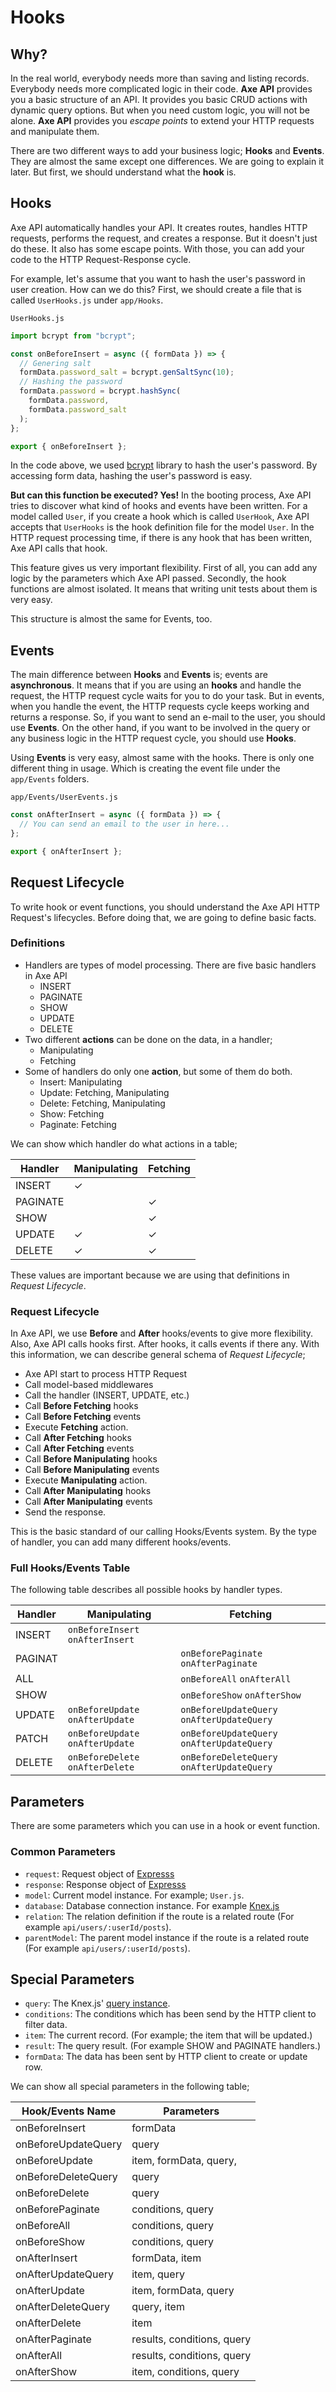 # Hooks

## Why?

In the real world, everybody needs more than saving and listing records. Everybody needs more complicated logic in their code. **Axe API** provides you a basic structure of an API. It provides you basic CRUD actions with dynamic query options. But when you need custom logic, you will not be alone. **Axe API** provides you _escape points_ to extend your HTTP requests and manipulate them.

There are two different ways to add your business logic; **Hooks** and **Events**. They are almost the same except one differences. We are going to explain it later. But first, we should understand what the **hook** is.

## Hooks

Axe API automatically handles your API. It creates routes, handles HTTP requests, performs the request, and creates a response. But it doesn't just do these. It also has some escape points. With those, you can add your code to the HTTP Request-Response cycle.

For example, let's assume that you want to hash the user's password in user creation. How can we do this? First, we should create a file that is called `UserHooks.js` under `app/Hooks`.

`UserHooks.js`

```js
import bcrypt from "bcrypt";

const onBeforeInsert = async ({ formData }) => {
  // Genering salt
  formData.password_salt = bcrypt.genSaltSync(10);
  // Hashing the password
  formData.password = bcrypt.hashSync(
    formData.password,
    formData.password_salt
  );
};

export { onBeforeInsert };
```

In the code above, we used [bcrypt](https://www.npmjs.com/package/bcrypt) library to hash the user's password. By accessing form data, hashing the user's password is easy.

**But can this function be executed? Yes!** In the booting process, Axe API tries to discover what kind of hooks and events have been written. For a model called `User`, if you create a hook which is called `UserHook`, Axe API accepts that `UserHooks` is the hook definition file for the model `User`. In the HTTP request processing time, if there is any hook that has been written, Axe API calls that hook.

This feature gives us very important flexibility. First of all, you can add any logic by the parameters which Axe API passed. Secondly, the hook functions are almost isolated. It means that writing unit tests about them is very easy.

This structure is almost the same for Events, too.

## Events

The main difference between **Hooks** and **Events** is; events are **asynchronous**. It means that if you are using an **hooks** and handle the request, the HTTP request cycle waits for you to do your task. But in events, when you handle the event, the HTTP requests cycle keeps working and returns a response. So, if you want to send an e-mail to the user, you should use **Events**. On the other hand, if you want to be involved in the query or any business logic in the HTTP request cycle, you should use **Hooks**.

Using **Events** is very easy, almost same with the hooks. There is only one different thing in usage. Which is creating the event file under the `app/Events` folders.

`app/Events/UserEvents.js`

```js
const onAfterInsert = async ({ formData }) => {
  // You can send an email to the user in here...
};

export { onAfterInsert };
```

## Request Lifecycle

To write hook or event functions, you should understand the Axe API HTTP Request's lifecycles. Before doing that, we are going to define basic facts.

### Definitions

- Handlers are types of model processing. There are five basic handlers in Axe API
  - INSERT
  - PAGINATE
  - SHOW
  - UPDATE
  - DELETE
- Two different **actions** can be done on the data, in a handler;
  - Manipulating
  - Fetching
- Some of handlers do only one **action**, but some of them do both.
  - Insert: Manipulating
  - Update: Fetching, Manipulating
  - Delete: Fetching, Manipulating
  - Show: Fetching
  - Paginate: Fetching

We can show which handler do what actions in a table;

| Handler  | Manipulating | Fetching |
| -------- | ------------ | -------- |
| INSERT   | ✓            |          |
| PAGINATE |              | ✓        |
| SHOW     |              | ✓        |
| UPDATE   | ✓            | ✓        |
| DELETE   | ✓            | ✓        |

These values are important because we are using that definitions in _Request Lifecycle_.

### Request Lifecycle

In Axe API, we use **Before** and **After** hooks/events to give more flexibility. Also, Axe API calls hooks first. After hooks, it calls events if there any. With this information, we can describe general schema of _Request Lifecycle_;

- Axe API start to process HTTP Request
- Call model-based middlewares
- Call the handler (INSERT, UPDATE, etc.)
- Call **Before Fetching** hooks
- Call **Before Fetching** events
- Execute **Fetching** action.
- Call **After Fetching** hooks
- Call **After Fetching** events
- Call **Before Manipulating** hooks
- Call **Before Manipulating** events
- Execute **Manipulating** action.
- Call **After Manipulating** hooks
- Call **After Manipulating** events
- Send the response.

This is the basic standard of our calling Hooks/Events system. By the type of handler, you can add many different hooks/events.

### Full Hooks/Events Table

The following table describes all possible hooks by handler types.

| Handler | Manipulating                     | Fetching                                   |
| ------- | -------------------------------- | ------------------------------------------ |
| INSERT  | `onBeforeInsert` `onAfterInsert` |                                            |
| PAGINAT |                                  | `onBeforePaginate` `onAfterPaginate`       |
| ALL     |                                  | `onBeforeAll` `onAfterAll`                 |
| SHOW    |                                  | `onBeforeShow` `onAfterShow`               |
| UPDATE  | `onBeforeUpdate` `onAfterUpdate` | `onBeforeUpdateQuery` `onAfterUpdateQuery` |
| PATCH   | `onBeforeUpdate` `onAfterUpdate` | `onBeforeUpdateQuery` `onAfterUpdateQuery` |
| DELETE  | `onBeforeDelete` `onAfterDelete` | `onBeforeDeleteQuery` `onAfterUpdateQuery` |

## Parameters

There are some parameters which you can use in a hook or event function.

### Common Parameters

- `request`: Request object of [Expresss](https://expressjs.com/en/4x/api.html#req)
- `response`: Response object of [Expresss](https://expressjs.com/en/4x/api.html#res)
- `model`: Current model instance. For example; `User.js`.
- `database`: Database connection instance. For example [Knex.js](http://knexjs.org/#Installation-client)
- `relation`: The relation definition if the route is a related route (For example `api/users/:userId/posts`).
- `parentModel`: The parent model instance if the route is a related route (For example `api/users/:userId/posts`).

## Special Parameters

- `query`: The Knex.js' [query instance](http://knexjs.org/#Builder-wheres).
- `conditions`: The conditions which has been send by the HTTP client to filter data.
- `item`: The current record. (For example; the item that will be updated.)
- `result`: The query result. (For example SHOW and PAGINATE handlers.)
- `formData`: The data has been sent by HTTP client to create or update row.

We can show all special parameters in the following table;

| Hook/Events Name    | Parameters                 |
| ------------------- | -------------------------- |
| onBeforeInsert      | formData                   |
| onBeforeUpdateQuery | query                      |
| onBeforeUpdate      | item, formData, query,     |
| onBeforeDeleteQuery | query                      |
| onBeforeDelete      | query                      |
| onBeforePaginate    | conditions, query          |
| onBeforeAll         | conditions, query          |
| onBeforeShow        | conditions, query          |
| onAfterInsert       | formData, item             |
| onAfterUpdateQuery  | item, query                |
| onAfterUpdate       | item, formData, query      |
| onAfterDeleteQuery  | query, item                |
| onAfterDelete       | item                       |
| onAfterPaginate     | results, conditions, query |
| onAfterAll          | results, conditions, query |
| onAfterShow         | item, conditions, query    |
